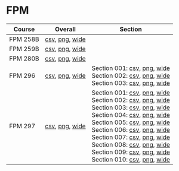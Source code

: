 # FPM

| Course | Overall | Section |
| ------ | ------- | ------- |
| FPM 258B | [csv](https://github.com/UCSD-Historical-Enrollment-Data/2024Winter/blob/main/overall/FPM%20258B.csv), [png](https://raw.githubusercontent.com/UCSD-Historical-Enrollment-Data/2024Winter/main/plot_overall/FPM%20258B.png), [wide](https://raw.githubusercontent.com/UCSD-Historical-Enrollment-Data/2024Winter/main/plot_overall_wide/FPM%20258B.png) |  |
| FPM 259B | [csv](https://github.com/UCSD-Historical-Enrollment-Data/2024Winter/blob/main/overall/FPM%20259B.csv), [png](https://raw.githubusercontent.com/UCSD-Historical-Enrollment-Data/2024Winter/main/plot_overall/FPM%20259B.png), [wide](https://raw.githubusercontent.com/UCSD-Historical-Enrollment-Data/2024Winter/main/plot_overall_wide/FPM%20259B.png) |  |
| FPM 280B | [csv](https://github.com/UCSD-Historical-Enrollment-Data/2024Winter/blob/main/overall/FPM%20280B.csv), [png](https://raw.githubusercontent.com/UCSD-Historical-Enrollment-Data/2024Winter/main/plot_overall/FPM%20280B.png), [wide](https://raw.githubusercontent.com/UCSD-Historical-Enrollment-Data/2024Winter/main/plot_overall_wide/FPM%20280B.png) |  |
| FPM 296 | [csv](https://github.com/UCSD-Historical-Enrollment-Data/2024Winter/blob/main/overall/FPM%20296.csv), [png](https://raw.githubusercontent.com/UCSD-Historical-Enrollment-Data/2024Winter/main/plot_overall/FPM%20296.png), [wide](https://raw.githubusercontent.com/UCSD-Historical-Enrollment-Data/2024Winter/main/plot_overall_wide/FPM%20296.png) | Section 001: [csv](https://github.com/UCSD-Historical-Enrollment-Data/2024Winter/blob/main/section/FPM%20296_001.csv), [png](https://raw.githubusercontent.com/UCSD-Historical-Enrollment-Data/2024Winter/main/plot_section/FPM%20296_001.png), [wide](https://raw.githubusercontent.com/UCSD-Historical-Enrollment-Data/2024Winter/main/plot_section_wide/FPM%20296_001.png)<br>Section 002: [csv](https://github.com/UCSD-Historical-Enrollment-Data/2024Winter/blob/main/section/FPM%20296_002.csv), [png](https://raw.githubusercontent.com/UCSD-Historical-Enrollment-Data/2024Winter/main/plot_section/FPM%20296_002.png), [wide](https://raw.githubusercontent.com/UCSD-Historical-Enrollment-Data/2024Winter/main/plot_section_wide/FPM%20296_002.png)<br>Section 003: [csv](https://github.com/UCSD-Historical-Enrollment-Data/2024Winter/blob/main/section/FPM%20296_003.csv), [png](https://raw.githubusercontent.com/UCSD-Historical-Enrollment-Data/2024Winter/main/plot_section/FPM%20296_003.png), [wide](https://raw.githubusercontent.com/UCSD-Historical-Enrollment-Data/2024Winter/main/plot_section_wide/FPM%20296_003.png) |
| FPM 297 | [csv](https://github.com/UCSD-Historical-Enrollment-Data/2024Winter/blob/main/overall/FPM%20297.csv), [png](https://raw.githubusercontent.com/UCSD-Historical-Enrollment-Data/2024Winter/main/plot_overall/FPM%20297.png), [wide](https://raw.githubusercontent.com/UCSD-Historical-Enrollment-Data/2024Winter/main/plot_overall_wide/FPM%20297.png) | Section 001: [csv](https://github.com/UCSD-Historical-Enrollment-Data/2024Winter/blob/main/section/FPM%20297_001.csv), [png](https://raw.githubusercontent.com/UCSD-Historical-Enrollment-Data/2024Winter/main/plot_section/FPM%20297_001.png), [wide](https://raw.githubusercontent.com/UCSD-Historical-Enrollment-Data/2024Winter/main/plot_section_wide/FPM%20297_001.png)<br>Section 002: [csv](https://github.com/UCSD-Historical-Enrollment-Data/2024Winter/blob/main/section/FPM%20297_002.csv), [png](https://raw.githubusercontent.com/UCSD-Historical-Enrollment-Data/2024Winter/main/plot_section/FPM%20297_002.png), [wide](https://raw.githubusercontent.com/UCSD-Historical-Enrollment-Data/2024Winter/main/plot_section_wide/FPM%20297_002.png)<br>Section 003: [csv](https://github.com/UCSD-Historical-Enrollment-Data/2024Winter/blob/main/section/FPM%20297_003.csv), [png](https://raw.githubusercontent.com/UCSD-Historical-Enrollment-Data/2024Winter/main/plot_section/FPM%20297_003.png), [wide](https://raw.githubusercontent.com/UCSD-Historical-Enrollment-Data/2024Winter/main/plot_section_wide/FPM%20297_003.png)<br>Section 004: [csv](https://github.com/UCSD-Historical-Enrollment-Data/2024Winter/blob/main/section/FPM%20297_004.csv), [png](https://raw.githubusercontent.com/UCSD-Historical-Enrollment-Data/2024Winter/main/plot_section/FPM%20297_004.png), [wide](https://raw.githubusercontent.com/UCSD-Historical-Enrollment-Data/2024Winter/main/plot_section_wide/FPM%20297_004.png)<br>Section 005: [csv](https://github.com/UCSD-Historical-Enrollment-Data/2024Winter/blob/main/section/FPM%20297_005.csv), [png](https://raw.githubusercontent.com/UCSD-Historical-Enrollment-Data/2024Winter/main/plot_section/FPM%20297_005.png), [wide](https://raw.githubusercontent.com/UCSD-Historical-Enrollment-Data/2024Winter/main/plot_section_wide/FPM%20297_005.png)<br>Section 006: [csv](https://github.com/UCSD-Historical-Enrollment-Data/2024Winter/blob/main/section/FPM%20297_006.csv), [png](https://raw.githubusercontent.com/UCSD-Historical-Enrollment-Data/2024Winter/main/plot_section/FPM%20297_006.png), [wide](https://raw.githubusercontent.com/UCSD-Historical-Enrollment-Data/2024Winter/main/plot_section_wide/FPM%20297_006.png)<br>Section 007: [csv](https://github.com/UCSD-Historical-Enrollment-Data/2024Winter/blob/main/section/FPM%20297_007.csv), [png](https://raw.githubusercontent.com/UCSD-Historical-Enrollment-Data/2024Winter/main/plot_section/FPM%20297_007.png), [wide](https://raw.githubusercontent.com/UCSD-Historical-Enrollment-Data/2024Winter/main/plot_section_wide/FPM%20297_007.png)<br>Section 008: [csv](https://github.com/UCSD-Historical-Enrollment-Data/2024Winter/blob/main/section/FPM%20297_008.csv), [png](https://raw.githubusercontent.com/UCSD-Historical-Enrollment-Data/2024Winter/main/plot_section/FPM%20297_008.png), [wide](https://raw.githubusercontent.com/UCSD-Historical-Enrollment-Data/2024Winter/main/plot_section_wide/FPM%20297_008.png)<br>Section 009: [csv](https://github.com/UCSD-Historical-Enrollment-Data/2024Winter/blob/main/section/FPM%20297_009.csv), [png](https://raw.githubusercontent.com/UCSD-Historical-Enrollment-Data/2024Winter/main/plot_section/FPM%20297_009.png), [wide](https://raw.githubusercontent.com/UCSD-Historical-Enrollment-Data/2024Winter/main/plot_section_wide/FPM%20297_009.png)<br>Section 010: [csv](https://github.com/UCSD-Historical-Enrollment-Data/2024Winter/blob/main/section/FPM%20297_010.csv), [png](https://raw.githubusercontent.com/UCSD-Historical-Enrollment-Data/2024Winter/main/plot_section/FPM%20297_010.png), [wide](https://raw.githubusercontent.com/UCSD-Historical-Enrollment-Data/2024Winter/main/plot_section_wide/FPM%20297_010.png) |
